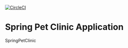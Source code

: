 [![CircleCI](https://dl.circleci.com/status-badge/img/gh/huxaifaw/hw-pet-clinic/tree/main.svg?style=svg)](https://dl.circleci.com/status-badge/redirect/gh/huxaifaw/hw-pet-clinic/tree/main)

# Spring Pet Clinic Application

SpringPetClinic
